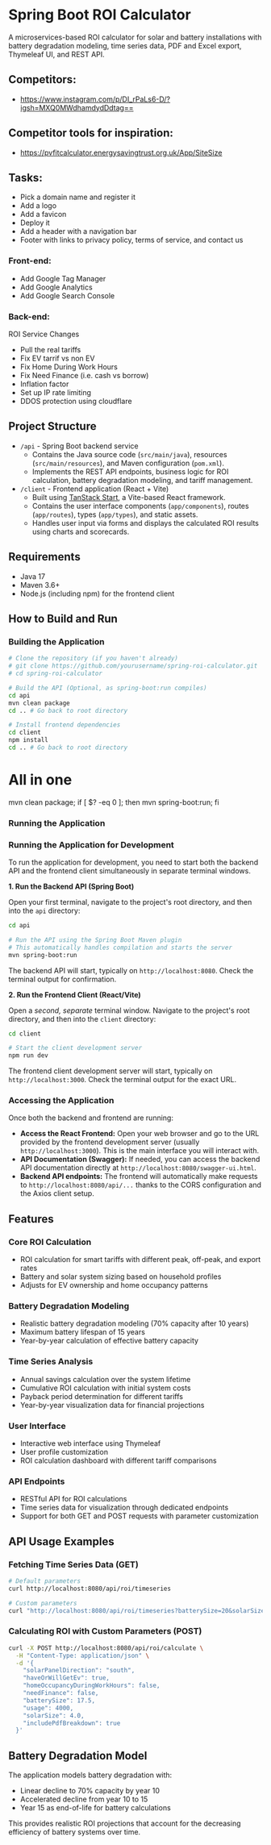 # Spring Boot ROI Calculator

A microservices-based ROI calculator for solar and battery installations with battery degradation modeling, time series data, PDF and Excel export, Thymeleaf UI, and REST API.

## Competitors:

- https://www.instagram.com/p/DI_rPaLs6-D/?igsh=MXQ0MWdhamdydDdtag==

## Competitor tools for inspiration:

- https://pvfitcalculator.energysavingtrust.org.uk/App/SiteSize

## Tasks:

- Pick a domain name and register it
- Add a logo
- Add a favicon
- Deploy it
- Add a header with a navigation bar
- Footer with links to privacy policy, terms of service, and contact us

### Front-end:

- Add Google Tag Manager
- Add Google Analytics
- Add Google Search Console

### Back-end:

ROI Service Changes

- Pull the real tariffs
- Fix EV tarrif vs non EV
- Fix Home During Work Hours
- Fix Need Finance (i.e. cash vs borrow)
- Inflation factor
- Set up IP rate limiting
- DDOS protection using cloudflare

## Project Structure

- `/api` - Spring Boot backend service
  - Contains the Java source code (`src/main/java`), resources (`src/main/resources`), and Maven configuration (`pom.xml`).
  - Implements the REST API endpoints, business logic for ROI calculation, battery degradation modeling, and tariff management.
- `/client` - Frontend application (React + Vite)
  - Built using [TanStack Start](https://tanstack.com/start/v0), a Vite-based React framework.
  - Contains the user interface components (`app/components`), routes (`app/routes`), types (`app/types`), and static assets.
  - Handles user input via forms and displays the calculated ROI results using charts and scorecards.

## Requirements

- Java 17
- Maven 3.6+
- Node.js (including npm) for the frontend client

## How to Build and Run

### Building the Application

```bash
# Clone the repository (if you haven't already)
# git clone https://github.com/yourusername/spring-roi-calculator.git
# cd spring-roi-calculator

# Build the API (Optional, as spring-boot:run compiles)
cd api
mvn clean package
cd .. # Go back to root directory

# Install frontend dependencies
cd client
npm install
cd .. # Go back to root directory
```

# All in one

mvn clean package; if [ $? -eq 0 ]; then mvn spring-boot:run; fi

### Running the Application

### Running the Application for Development

To run the application for development, you need to start both the backend API and the frontend client simultaneously in separate terminal windows.

**1. Run the Backend API (Spring Boot)**

Open your first terminal, navigate to the project's root directory, and then into the `api` directory:

```bash
cd api

# Run the API using the Spring Boot Maven plugin
# This automatically handles compilation and starts the server
mvn spring-boot:run
```

The backend API will start, typically on `http://localhost:8080`. Check the terminal output for confirmation.

**2. Run the Frontend Client (React/Vite)**

Open a _second, separate_ terminal window. Navigate to the project's root directory, and then into the `client` directory:

```bash
cd client

# Start the client development server
npm run dev
```

The frontend client development server will start, typically on `http://localhost:3000`. Check the terminal output for the exact URL.

### Accessing the Application

Once both the backend and frontend are running:

- **Access the React Frontend:** Open your web browser and go to the URL provided by the frontend development server (usually `http://localhost:3000`). This is the main interface you will interact with.
- **API Documentation (Swagger):** If needed, you can access the backend API documentation directly at `http://localhost:8080/swagger-ui.html`.
- **Backend API endpoints:** The frontend will automatically make requests to `http://localhost:8080/api/...` thanks to the CORS configuration and the Axios client setup.

## Features

### Core ROI Calculation

- ROI calculation for smart tariffs with different peak, off-peak, and export rates
- Battery and solar system sizing based on household profiles
- Adjusts for EV ownership and home occupancy patterns

### Battery Degradation Modeling

- Realistic battery degradation modeling (70% capacity after 10 years)
- Maximum battery lifespan of 15 years
- Year-by-year calculation of effective battery capacity

### Time Series Analysis

- Annual savings calculation over the system lifetime
- Cumulative ROI calculation with initial system costs
- Payback period determination for different tariffs
- Year-by-year visualization data for financial projections

### User Interface

- Interactive web interface using Thymeleaf
- User profile customization
- ROI calculation dashboard with different tariff comparisons

### API Endpoints

- RESTful API for ROI calculations
- Time series data for visualization through dedicated endpoints
- Support for both GET and POST requests with parameter customization

## API Usage Examples

### Fetching Time Series Data (GET)

```bash
# Default parameters
curl http://localhost:8080/api/roi/timeseries

# Custom parameters
curl "http://localhost:8080/api/roi/timeseries?batterySize=20&solarSize=6&usage=5000"
```

### Calculating ROI with Custom Parameters (POST)

```bash
curl -X POST http://localhost:8080/api/roi/calculate \
  -H "Content-Type: application/json" \
  -d '{
    "solarPanelDirection": "south",
    "haveOrWillGetEv": true,
    "homeOccupancyDuringWorkHours": false,
    "needFinance": false,
    "batterySize": 17.5,
    "usage": 4000,
    "solarSize": 4.0,
    "includePdfBreakdown": true
  }'
```

## Battery Degradation Model

The application models battery degradation with:

- Linear decline to 70% capacity by year 10
- Accelerated decline from year 10 to 15
- Year 15 as end-of-life for battery calculations

This provides realistic ROI projections that account for the decreasing efficiency of battery systems over time.
